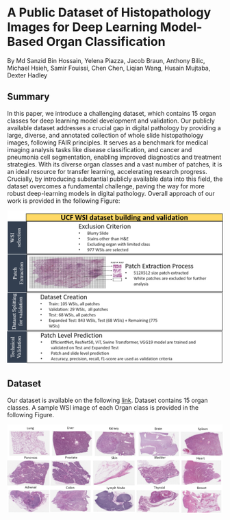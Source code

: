 # A Public Dataset of Histopathology Images for Deep Learning Model-Based Organ Classification
By Md Sanzid Bin Hossain, Yelena Piazza, Jacob Braun, Anthony Bilic, Michael Hsieh, Samir Fouissi, Chen Chen, Liqian Wang, Husain Mujtaba, Dexter Hadley

## Summary
In this paper, we introduce a challenging dataset, which contains 15 organ classes for deep learning model development and validation. Our publicly available dataset addresses a crucial gap in digital pathology by providing a large, diverse, and annotated collection of whole slide histopathology images, following FAIR principles. It serves as a benchmark for medical imaging analysis tasks like disease classification, and cancer and pneumonia cell segmentation, enabling improved diagnostics and treatment strategies. With its diverse organ classes and a vast number of patches, it is an ideal resource for transfer learning, accelerating research progress. Crucially, by introducing substantial publicly available data into this field, the dataset overcomes a fundamental challenge, paving the way for more robust deep-learning models in digital pathology. Overall approach of our work is provided in the following Figure:

![Alt text](Images/overall_process.png)


## Dataset
Our dataset is available on the following [link](https://stars.library.ucf.edu/ucfnecropsywsi/). Dataset contains 15 organ classes. A sample WSI image of each Organ class is provided in the following Figure.

![Alt text](Images/WSI_all_organs.png)
